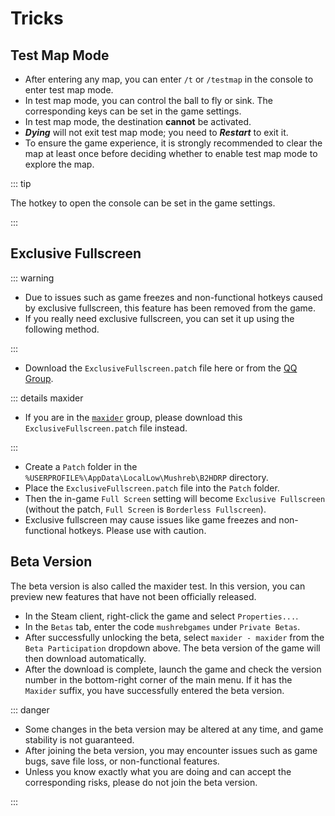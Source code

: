 <script setup>

import { withBase } from 'vitepress'

</script>

# Tricks

## Test Map Mode

- After entering any map, you can enter `/t` or `/testmap` in the console to enter test map mode.
- In test map mode, you can control the ball to fly or sink. The corresponding keys can be set in the game settings.
- In test map mode, the destination **cannot** be activated.
- **_Dying_** will not exit test map mode; you need to **_Restart_** to exit it.
- <span class="text-red">To ensure the game experience, it is strongly recommended to clear the map at least once before deciding whether to enable test map mode to explore the map.</span>

::: tip

The hotkey to open the console can be set in the game settings.

:::

## Exclusive Fullscreen

::: warning

- Due to issues such as game freezes and non-functional hotkeys caused by exclusive fullscreen, this feature has been removed from the game.
- If you really need exclusive fullscreen, you can set it up using the following method.

:::

- Download the <a :href="withBase('/patches/release/ExclusiveFullscreen.patch')" download>`ExclusiveFullscreen.patch`</a> file here or from the [QQ Group](https://qm.qq.com/q/2mIPnK8JIk).

::: details maxider

- If you are in the [`maxider`](#Beta-Version) group, please download this <a :href="withBase('/patches/maxider/ExclusiveFullscreen.patch')" download>`ExclusiveFullscreen.patch`</a> file instead.

:::

- Create a `Patch` folder in the `%USERPROFILE%\AppData\LocalLow\Mushreb\B2HDRP` directory.
- Place the `ExclusiveFullscreen.patch` file into the `Patch` folder.
- Then the in-game `Full Screen` setting will become `Exclusive Fullscreen` (without the patch, `Full Screen` is `Borderless Fullscreen`).
- <span class="text-red">Exclusive fullscreen may cause issues like game freezes and non-functional hotkeys. Please use with caution.</span>

## Beta Version

The beta version is also called the maxider test. In this version, you can preview new features that have not been officially released.

- In the Steam client, right-click the game and select `Properties...`.
- In the `Betas` tab, enter the code `mushrebgames` under `Private Betas`.
- After successfully unlocking the beta, select `maxider - maxider` from the `Beta Participation` dropdown above. The beta version of the game will then download automatically.
- After the download is complete, launch the game and check the version number in the bottom-right corner of the main menu. If it has the `Maxider` suffix, you have successfully entered the beta version.

::: danger

- Some changes in the beta version may be altered at any time, and game stability is not guaranteed.
- After joining the beta version, you may encounter issues such as game bugs, save file loss, or non-functional features.
- <span class="text-red">Unless you know exactly what you are doing and can accept the corresponding risks, please do not join the beta version.</span>

:::
